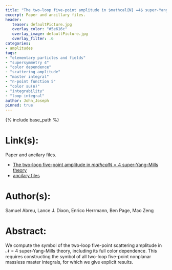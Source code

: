 ```yaml
---
title: "The two-loop five-point amplitude in $mathcal{N} =4$ super-Yang-Mills theory"
excerpt: Paper and ancillary files.
header:
   teaser: defaultPicture.jpg
   overlay_color: "#5e616c"
   overlay_image: defaultPicture.jpg
   overlay_filter: .6
categories:
- amplitudes
tags:
- "elementary particles and fields"
- "supersymmetry 4"
- "color dependence"
- "scattering amplitude"
- "master integral"
- "n-point function 5"
- "color su(n)"
- "integrability"
- "loop integral"
author: John_Joseph
pinned: true
---
```

{% include base_path %}

# Link(s):
Paper and ancilary files.
  * [The two-loop five-point amplitude in $mathcal{N} =4$ super-Yang-Mills theory](https://arxiv.org/abs/1812.08941)
  * [ancilary files](https://arxiv.org/src/1812.08941/anc)

# Author(s):
Samuel Abreu, Lance J. Dixon, Enrico Herrmann, Ben Page, Mao Zeng

# Abstract:
We compute the symbol of the two-loop five-point scattering amplitude in $\mathcal{N}$ = 4 super-Yang-Mills theory, including its full color dependence. This requires constructing the symbol of all two-loop five-point nonplanar massless master integrals, for which we give explicit results.